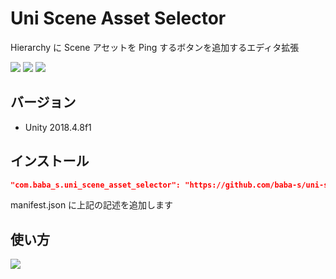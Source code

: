 # Uni Scene Asset Selector

Hierarchy に Scene アセットを Ping するボタンを追加するエディタ拡張

![](https://img.shields.io/badge/Unity-2014.3%2B-red.svg)
![](https://img.shields.io/badge/.NET-4.x-orange.svg)
[![](https://img.shields.io/github/license/baba-s/uni-scene-asset-selector.svg)](https://github.com/baba-s/uni-scene-asset-selector/blob/master/LICENSE)

## バージョン

- Unity 2018.4.8f1

## インストール

```json
"com.baba_s.uni_scene_asset_selector": "https://github.com/baba-s/uni-scene-asset-selector.git"
```

manifest.json に上記の記述を追加します  

## 使い方

![](https://cdn-ak.f.st-hatena.com/images/fotolife/b/baba_s/20190928/20190928190857.gif)
